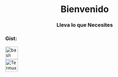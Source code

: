 <h1 align="center">Bienvenido</h1>
<h3 align="center">Lleva lo que Necesites</h3>



<h3 align="left">Gist:</h3>
<p align="left"> <a href="https://www.gnu.org/software/bash/" target="_blank" rel="noreferrer"> <img src="https://www.vectorlogo.zone/logos/gnu_bash/gnu_bash-icon.svg" alt="bash" width="40" height="40"/> </a> 
  
  </br>
  <a href="https://termux.dev/en/" target="_blank" rel="noreferrer"> <img src="https://github.com/user-attachments/assets/2e41ee86-2f42-4945-89e0-9457ceffdbd2" alt="Termux" width="40" height="40"/> 


